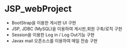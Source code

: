 # JSP_webProject

- BootStrap을 이용한 게시판 UI 구현
- JSP, JDBC (MySQL)을 이용하여 게시판,회원 구축/로직 구현
- Session을 이용한 Log in / Log Out기능 구현
- Javax mail 오픈소스를 이용하여 메일 전송 구현
